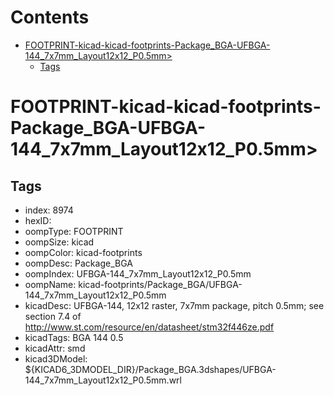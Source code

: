 



Contents
========

* [FOOTPRINT-kicad-kicad-footprints-Package_BGA-UFBGA-144_7x7mm_Layout12x12_P0.5mm>](#footprint-kicad-kicad-footprints-package_bga-ufbga-144_7x7mm_layout12x12_p05mm)
	* [Tags](#tags)

# FOOTPRINT-kicad-kicad-footprints-Package_BGA-UFBGA-144_7x7mm_Layout12x12_P0.5mm>

## Tags

- index: 8974
- hexID: 
- oompType: FOOTPRINT
- oompSize: kicad
- oompColor: kicad-footprints
- oompDesc: Package_BGA
- oompIndex: UFBGA-144_7x7mm_Layout12x12_P0.5mm
- oompName: kicad-footprints/Package_BGA/UFBGA-144_7x7mm_Layout12x12_P0.5mm
- kicadDesc: UFBGA-144, 12x12 raster, 7x7mm package, pitch 0.5mm; see section 7.4 of http://www.st.com/resource/en/datasheet/stm32f446ze.pdf
- kicadTags: BGA 144 0.5
- kicadAttr: smd
- kicad3DModel: ${KICAD6_3DMODEL_DIR}/Package_BGA.3dshapes/UFBGA-144_7x7mm_Layout12x12_P0.5mm.wrl
